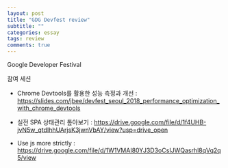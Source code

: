 ```yaml
---
layout: post
title: "GDG Devfest review"
subtitle: ""
categories: essay
tags: review
comments: true
---
```


Google Developer Festival

참여 세션
- Chrome Devtools를 활용한 성능 측정과 개선 : https://slides.com/jbee/devfest_seoul_2018_performance_optimization_with_chrome_devtools

- 실전 SPA 상태관리 톺아보기 : https://drive.google.com/file/d/1f4UHB-jvN5w_qtdIhhUArjsK3jwnVbAY/view?usp=drive_open

- Use js more strictly : https://drive.google.com/file/d/1W1VMAI80YJ3D3oCsIJWQasrhl8qVq2q5/view

